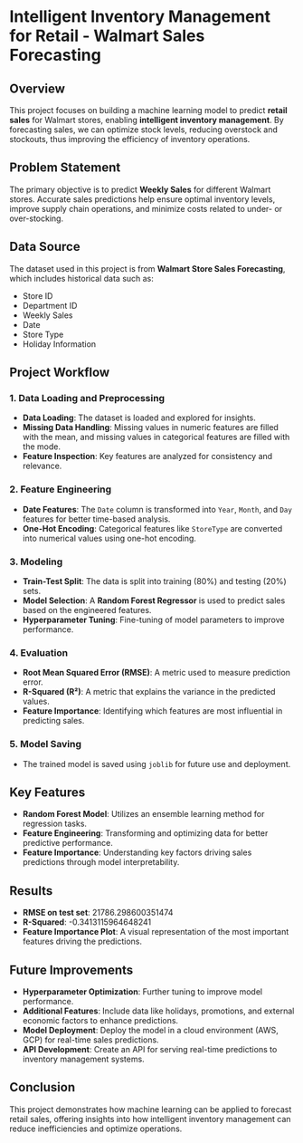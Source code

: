 # **Intelligent Inventory Management for Retail - Walmart Sales Forecasting**

## **Overview**
This project focuses on building a machine learning model to predict **retail sales** for Walmart stores, enabling **intelligent inventory management**. By forecasting sales, we can optimize stock levels, reducing overstock and stockouts, thus improving the efficiency of inventory operations.

## **Problem Statement**
The primary objective is to predict **Weekly Sales** for different Walmart stores. Accurate sales predictions help ensure optimal inventory levels, improve supply chain operations, and minimize costs related to under- or over-stocking.

## **Data Source**
The dataset used in this project is from **Walmart Store Sales Forecasting**, which includes historical data such as:
- Store ID
- Department ID
- Weekly Sales
- Date
- Store Type
- Holiday Information

## **Project Workflow**

### **1. Data Loading and Preprocessing**
- **Data Loading**: The dataset is loaded and explored for insights.
- **Missing Data Handling**: Missing values in numeric features are filled with the mean, and missing values in categorical features are filled with the mode.
- **Feature Inspection**: Key features are analyzed for consistency and relevance.

### **2. Feature Engineering**
- **Date Features**: The `Date` column is transformed into `Year`, `Month`, and `Day` features for better time-based analysis.
- **One-Hot Encoding**: Categorical features like `StoreType` are converted into numerical values using one-hot encoding.
  
### **3. Modeling**
- **Train-Test Split**: The data is split into training (80%) and testing (20%) sets.
- **Model Selection**: A **Random Forest Regressor** is used to predict sales based on the engineered features.
- **Hyperparameter Tuning**: Fine-tuning of model parameters to improve performance.

### **4. Evaluation**
- **Root Mean Squared Error (RMSE)**: A metric used to measure prediction error.
- **R-Squared (R²)**: A metric that explains the variance in the predicted values.
- **Feature Importance**: Identifying which features are most influential in predicting sales.

### **5. Model Saving**
- The trained model is saved using `joblib` for future use and deployment.

## **Key Features**
- **Random Forest Model**: Utilizes an ensemble learning method for regression tasks.
- **Feature Engineering**: Transforming and optimizing data for better predictive performance.
- **Feature Importance**: Understanding key factors driving sales predictions through model interpretability.

## **Results**
- **RMSE on test set**: 21786.298600351474
- **R-Squared**: -0.3413115964648241
- **Feature Importance Plot**: A visual representation of the most important features driving the predictions.

## **Future Improvements**
- **Hyperparameter Optimization**: Further tuning to improve model performance.
- **Additional Features**: Include data like holidays, promotions, and external economic factors to enhance predictions.
- **Model Deployment**: Deploy the model in a cloud environment (AWS, GCP) for real-time sales predictions.
- **API Development**: Create an API for serving real-time predictions to inventory management systems.

## **Conclusion**
This project demonstrates how machine learning can be applied to forecast retail sales, offering insights into how intelligent inventory management can reduce inefficiencies and optimize operations.

